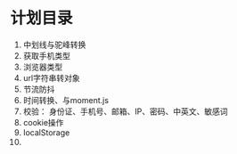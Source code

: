 # 计划目录

1. 中划线与驼峰转换
2. 获取手机类型
3. 浏览器类型
4. url字符串转对象
5. 节流防抖
6. 时间转换、与moment.js
7. 校验： 身份证、手机号、邮箱、IP、密码、中英文、敏感词
8. cookie操作
9. localStorage
10. 
